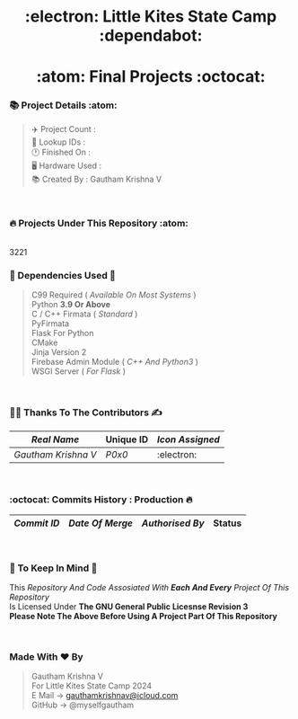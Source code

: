 <h1 align="center">:electron: Little Kites State Camp :dependabot:
<h1 align="center">:atom: Final Projects :octocat:

### :books: Project Details :atom:
> :airplane: Project Count : <br>
> :bookmark_tabs: Lookup IDs : <br>
> :clock1: Finished On : <br>
> :desktop_computer: Hardware Used : <br>
> :books: Created By : Gautham Krishna V

<br>

### :fire: Projects Under This Repository :atom:

<br>3221

### :bridge_at_night: Dependencies Used :ice_cube:

> C99 Required ( *Available On Most Systems* ) <br>
> Python **3.9 Or Above** <br>
> C / C++ Firmata ( *Standard* ) <br>
> PyFirmata <br>
> Flask For Python <br>
> CMake <br>
> Jinja Version 2 <br>
> Firebase Admin Module ( *C++ And Python3* ) <br>
> WSGI Server ( *For Flask* )

<br>

### :man_technologist: Thanks To The Contributors :writing_hand:

| *Real Name* | **Unique ID**  | *Icon Assigned* |
| ----------- | -------------- | --------------- |
| *Gautham Krishna V* | *P0x0* | :electron: |

<br>

### :octocat: Commits History : Production :fire:
| *Commit ID* | *Date Of Merge* | *Authorised By* | **Status** |
| ----------- | --------------- | --------------- | ---------- |

<br>

### :scroll: To Keep In Mind :art:

This *Repository And Code Assosiated With **Each And Every** Project Of This Repository* <br>
Is Licensed Under **The GNU General Public Licesnse Revision 3** <br>
**Please Note The Above Before Using A Project Part Of This Repository**

<br>

### Made With :heart: By

> Gautham Krishna V <br>
> For Little Kites State Camp 2024 <br>
> E Mail -> gauthamkrishnav@icloud.com <br>
> GitHub -> @myselfgautham <br>
